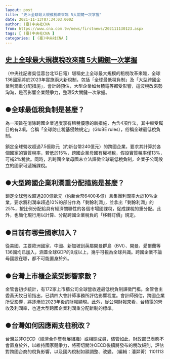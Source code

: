 ```yaml
---
layout: post
title: "史上全球最大規模稅改來臨 5大關鍵一次掌握"
date: 2021-11-13T07:34:03.000Z
author: (臺)中央社CNA
from: https://www.cna.com.tw/news/firstnews/202111130123.aspx
tags: [ (臺)中央社CNA ]
categories: [ (臺)中央社CNA ]
---
```

<!--1636788843000-->
[史上全球最大規模稅改來臨 5大關鍵一次掌握](https://www.cna.com.tw/news/firstnews/202111130123.aspx)
------

<div>
<div></div><div><p>（中央社記者吳佳蓉台北13日電）堪稱史上全球最大規模的租稅改革來臨，全球136國家將於2023年實施兩大新稅制，包括「全球最低稅負制」及「大型跨國企業利潤重分配措施」，會計師預估，大型企業如台積電等都受影響，這波稅改來勢洶洶，是否影響企業競爭力，整理5大關鍵一次掌握。</p><h2>●全球最低稅負制是甚麼？</h2><p>為一項旨在消除跨國企業過度享有租稅優惠的新措施，內含4項作法，其中較受矚目的有2項，合稱「全球防止稅基侵蝕規定」（GloBE rules），俗稱全球最低稅負制。</p><p>鎖定全球營收超過7.5億歐元（約新台幣240億元）的跨國企業，要求其計算於各個國家的實質稅率，若低於15%，跨國企業母國有權補稅，假設實質稅率僅13%，可補2%稅款。同時，若跨國企業母國未立法課徵全球最低稅負制，企業子公司設立的國家可遞補課稅。</p><h2>●大型跨國企業利潤重分配措施是甚麼？</h2><p>鎖定全球營收超過200億歐元（約新台幣6400多億）且集團利潤率大於10%企業，要求將利潤率超過10%的部分作為「剩餘利潤」，並拿出「剩餘利潤」的25%，按比例分配給具有經濟關聯性的各個市場國課稅，促成課稅的重分配。此外，也簡化現行用以計算、分配跨國企業稅負的「移轉訂價」規定。</p><h2>●目前有哪些國家加入？</h2><p>從美國、主要歐洲國家、中國、新加坡到英屬開曼群島（BVI）、開曼、愛爾蘭等136國均已加入，涵蓋全球GDP的9成以上，幾乎可視為全球共識。跨國企業不論母國設在哪，都不可能置身於外。</p><h2>●台灣上市櫃企業受影響家數？</h2><p>金管會初步統計，有172家上市櫃公司全球營收達最低稅負制課徵門檻。金管會主委黃天牧日前指出，已請四大會計師事務所評估影響程度。會計師預估，跨國企業所受影響，將逐漸於2023年後的財報顯現。此外，從公開財報來看，台積電的營收及利潤率，也達大型跨國企業利潤重分配新制的標準。</p><h2>●台灣如何因應兩支柱稅改？</h2><p>台灣並非OECD（經濟合作暨發展組織）或相關成員，儘管如此，財政部已表態不會置身於外，以維持國家競爭力，將密切關注OECD後續將發布的稅改細則，評估對跨國台商的稅負影響，以及國內稅制如額調整、改變。（編輯：潘羿菁）1101113</p></div>
</div>
